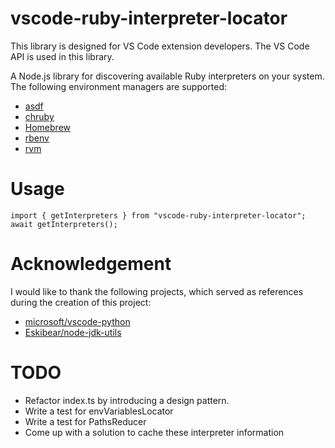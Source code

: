 # vscode-ruby-interpreter-locator

This library is designed for VS Code extension developers. The VS Code API is used in this library.

A Node.js library for discovering available Ruby interpreters on your system. The following environment managers are supported:

* [asdf](https://asdf-vm.com/)
* [chruby](https://github.com/postmodern/chruby)
* [Homebrew](https://brew.sh/)
* [rbenv](https://rbenv.org/)
* [rvm](https://rvm.io/)

# Usage

```
import { getInterpreters } from "vscode-ruby-interpreter-locator";
await getInterpreters();
```

# Acknowledgement

I would like to thank the following projects, which served as references during the creation of this project:

* [microsoft/vscode-python](https://github.com/microsoft/vscode-python)
* [Eskibear/node-jdk-utils](https://github.com/Eskibear/node-jdk-utils)

# TODO
* Refactor index.ts by introducing a design pattern.
* Write a test for envVariablesLocator
* Write a test for PathsReducer
* Come up with a solution to cache these interpreter information
